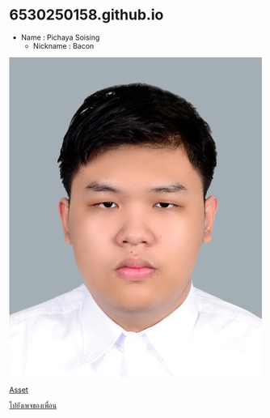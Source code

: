 # 6530250158.github.io
- Name : Pichaya Soising
  - Nickname : Bacon

<img src="/Img/01.jpg">
<br>

[Asset](asset.md)

[ไปยังเพจของเพื่อน](https://1dev04.github.io)
